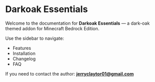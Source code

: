 # Darkoak Essentials

Welcome to the documentation for **Darkoak Essentials** — a dark-oak themed addon for Minecraft Bedrock Edition.

Use the sidebar to navigate:
- Features
- Installation
- Changelog
- FAQ

If you need to contact the author: **jerryclaytor01@gmail.com**
